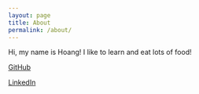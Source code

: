 ```yaml
---
layout: page
title: About
permalink: /about/
---
```


Hi, my name is Hoang! I like to learn and eat lots of food!

[GitHub](https://github.com/nguy1708)

[LinkedIn](https://linkedin.com/in/hoanghuunguyen)

